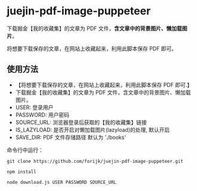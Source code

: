 # juejin-pdf-image-puppeteer

下载掘金【我的收藏集】的文章为 PDF 文件，**含文章中的背景图片、懒加载图片**。

将想要下载保存的文章，在网站上收藏起来，利用此脚本保存 PDF 即可。

## 使用方法

* 【将想要下载保存的文章，在网站上收藏起来，利用此脚本保存 PDF 即可.】
* 下载掘金【我的收藏集】的文章为 PDF 文件，含文章中的背景图片、懒加载图片。
* USER: 登录用户
* PASSWORD: 用户密码
* SOURCE_URL: 浏览器登录后获取的【我的收藏集】链接
* IS_LAZYLOAD: 是否开启对懒加载图片(lazyload)的处理, 默认开启
* SAVE_DIR: PDF 文件存储路径 默认为 './books'


命令行中运行：

```shell
git clone https://github.com/forijk/juejin-pdf-image-puppeteer.git

npm install

node download.js USER PASSWORD SOURCE_URL
```

